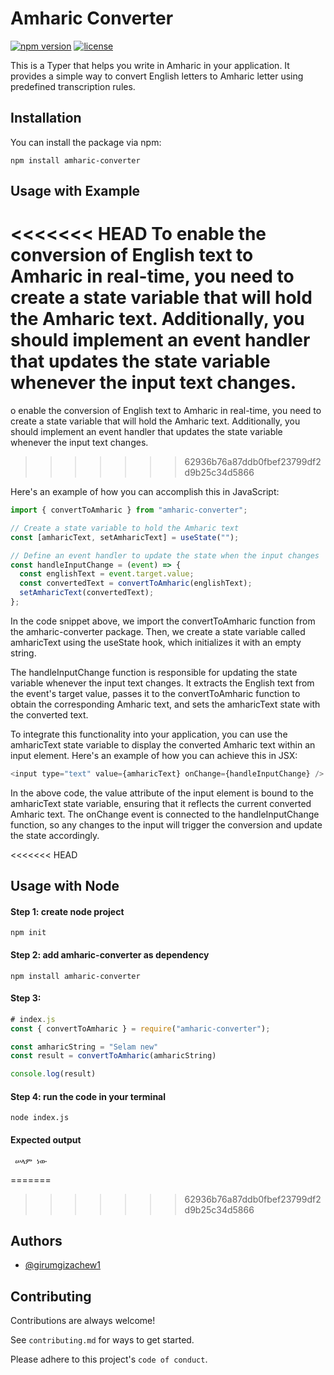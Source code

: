 # Amharic Converter

[![npm version](https://img.shields.io/npm/v/amharic-converter.svg)](https://www.npmjs.com/package/amharic-converter)
[![license](https://img.shields.io/npm/l/amharic-converter.svg)](https://github.com/girumgizachew1/Amharic-converter/blob/main/LICENSE)

This is a Typer that helps you write in Amharic in your application. It provides a simple way to convert English letters to Amharic letter using predefined transcription rules.

## Installation

You can install the package via npm:

```shell
npm install amharic-converter
```

## Usage with Example
<<<<<<< HEAD
To enable the conversion of English text to Amharic in real-time, you need to create a state variable that will hold the Amharic text. Additionally, you should implement an event handler that updates the state variable whenever the input text changes.
=======

o enable the conversion of English text to Amharic in real-time, you need to create a state variable that will hold the Amharic text. Additionally, you should implement an event handler that updates the state variable whenever the input text changes.
>>>>>>> 62936b76a87ddb0fbef23799df2d9b25c34d5866

Here's an example of how you can accomplish this in JavaScript:

```javascript
import { convertToAmharic } from "amharic-converter";

// Create a state variable to hold the Amharic text
const [amharicText, setAmharicText] = useState("");

// Define an event handler to update the state when the input changes
const handleInputChange = (event) => {
  const englishText = event.target.value;
  const convertedText = convertToAmharic(englishText);
  setAmharicText(convertedText);
};
```

In the code snippet above, we import the convertToAmharic function from the amharic-converter package. Then, we create a state variable called amharicText using the useState hook, which initializes it with an empty string.

The handleInputChange function is responsible for updating the state variable whenever the input text changes. It extracts the English text from the event's target value, passes it to the convertToAmharic function to obtain the corresponding Amharic text, and sets the amharicText state with the converted text.

To integrate this functionality into your application, you can use the amharicText state variable to display the converted Amharic text within an input element. Here's an example of how you can achieve this in JSX:

```javascript
<input type="text" value={amharicText} onChange={handleInputChange} />
```

In the above code, the value attribute of the input element is bound to the amharicText state variable, ensuring that it reflects the current converted Amharic text. The onChange event is connected to the handleInputChange function, so any changes to the input will trigger the conversion and update the state accordingly.

<<<<<<< HEAD
## Usage with Node
#### Step 1: create node project
``` npm init ```
#### Step 2: add amharic-converter as dependency
```npm install amharic-converter```
#### Step 3: 
```javascript
# index.js
const { convertToAmharic } = require("amharic-converter");

const amharicString = "Selam new"
const result = convertToAmharic(amharicString)

console.log(result)
```

#### Step 4: run the code in your terminal
``` node index.js ```
#### Expected output
``` ሠላም ነው```

=======
>>>>>>> 62936b76a87ddb0fbef23799df2d9b25c34d5866
## Authors

- [@girumgizachew1](https://www.github.com/girumgizachew1)

## Contributing

Contributions are always welcome!

See `contributing.md` for ways to get started.

Please adhere to this project's `code of conduct`.
